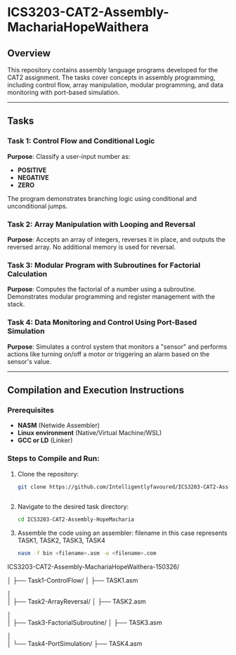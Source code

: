 # ICS3203-CAT2-Assembly-MachariaHopeWaithera

## Overview
This repository contains assembly language programs developed for the CAT2 assignment. The tasks cover concepts in assembly programming, including control flow, array manipulation, modular programming, and data monitoring with port-based simulation.

---

## Tasks
### Task 1: Control Flow and Conditional Logic
**Purpose**: Classify a user-input number as:
- **POSITIVE**
- **NEGATIVE**
- **ZERO**

The program demonstrates branching logic using conditional and unconditional jumps.

### Task 2: Array Manipulation with Looping and Reversal
**Purpose**: Accepts an array of integers, reverses it in place, and outputs the reversed array. No additional memory is used for reversal.

### Task 3: Modular Program with Subroutines for Factorial Calculation
**Purpose**: Computes the factorial of a number using a subroutine. Demonstrates modular programming and register management with the stack.

### Task 4: Data Monitoring and Control Using Port-Based Simulation
**Purpose**: Simulates a control system that monitors a "sensor" and performs actions like turning on/off a motor or triggering an alarm based on the sensor's value.

---

## Compilation and Execution Instructions
### Prerequisites
- **NASM** (Netwide Assembler)
- **Linux environment** (Native/Virtual Machine/WSL)
- **GCC or LD** (Linker)

### Steps to Compile and Run:
1. Clone the repository:
   ```bash
   git clone https://github.com/Intelligentlyfavoured/ICS3203-CAT2-Assembly-MachariaHopeWaithera.git
  

2. Navigate to the desired task directory:
   ```bash
   cd ICS3203-CAT2-Assembly-HopeMacharia
3. Assemble the code using an assembler: filename in this case represents TASK1, TASK2, TASK3, TASK4
   ```bash
   nasm -f bin <filename>.asm -o <filename>.com

ICS3203-CAT2-Assembly-MachariaHopeWaithera-150326/


│
├── Task1-ControlFlow/
│   ├── TASK1.asm


│  
│
├── Task2-ArrayReversal/
│   ├── TASK2.asm


│   
│
├── Task3-FactorialSubroutine/
│   ├── TASK3.asm


│   
│
└── Task4-PortSimulation/
    ├── TASK4.asm
    


   
